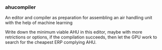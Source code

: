 ### ahucompiler

An editor and compiler as preparation for assembling an air handling unit with the help of machine learning

Write down the minimum viable AHU in this editor, maybe with more retrictions or options,
if the compilation succeeds, then let the GPU work to search for the cheapest ERP complying AHU.
